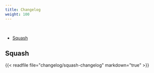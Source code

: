 ```yaml
---
title: Changelog
weight: 100
---
```


<br>

- [Squash](#squash)

## Squash

{{< readfile file="changelog/squash-changelog" markdown="true" >}}
